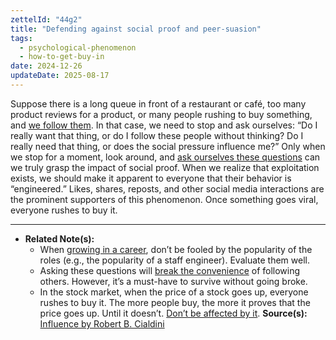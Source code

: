 ```yaml
---
zettelId: "44g2"
title: "Defending against social proof and peer-suasion"
tags:
  - psychological-phenomenon
  - how-to-get-buy-in
date: 2024-12-26
updateDate: 2025-08-17
---
```



Suppose there is a long queue in front of a restaurant or café, too many product reviews for a product, or many people rushing to buy something, and [we follow them](/notes/20d/). In that case, we need to stop and ask ourselves: “Do I really want that thing, or do I follow these people without thinking? Do I really need that thing, or does the social pressure influence me?” Only when we stop for a moment, look around, and [ask ourselves these questions](/notes/46/) can we truly grasp the impact of social proof. When we realize that exploitation exists, we should make it apparent to everyone that their behavior is “engineered.” Likes, shares, reposts, and other social media interactions are the prominent supporters of this phenomenon. Once something goes viral, everyone rushes to buy it.

---

- **Related Note(s):**
  - When [growing in a career](/notes/8/), don’t be fooled by the popularity of the roles (e.g., the popularity of a staff engineer). Evaluate them well.
  - Asking these questions will [break the convenience](/notes/67/) of following others. However, it’s a must-have to survive without going broke.
  - In the stock market, when the price of a stock goes up, everyone rushes to buy it. The more people buy, the more it proves that the price goes up. Until it doesn’t. [Don’t be affected by it](/notes/80/).
**Source(s):** [Influence by Robert B. Cialdini](/books/influence-book-review-summary-and-notes/)
